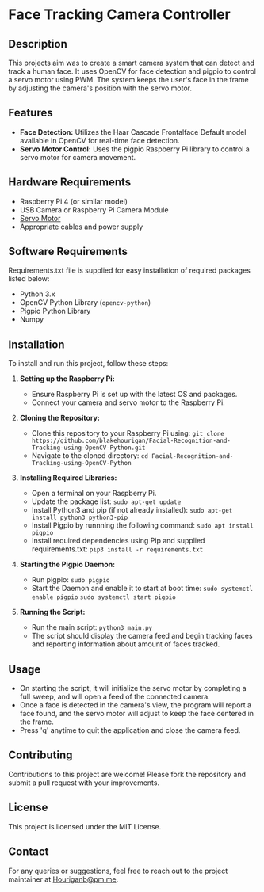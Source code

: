 # Face Tracking Camera Controller

## Description
This projects aim was to create a smart camera system that can detect and track a human face. It uses OpenCV for face detection and pigpio to control a servo motor using PWM. The system keeps the user's face in the frame by adjusting the camera's position with the servo motor.

## Features
- **Face Detection:** Utilizes the Haar Cascade Frontalface Default model available in OpenCV for real-time face detection.
- **Servo Motor Control:** Uses the pigpio Raspberry Pi library to control a servo motor for camera movement.

## Hardware Requirements
- Raspberry Pi 4 (or similar model)
- USB Camera or Raspberry Pi Camera Module
- [Servo Motor](https://www.smraza.com/products/smraza-10-pcs-sg90-9g-micro-servo-motor-kit-for-rc-robot-arm-helicopter-airplane-car-boat-control-arduino-project-s51)
- Appropriate cables and power supply

## Software Requirements

Requirements.txt file is supplied for easy installation of required packages listed below: 


- Python 3.x
- OpenCV Python Library (`opencv-python`)
- Pigpio Python Library
- Numpy

## Installation

To install and run this project, follow these steps:

1. **Setting up the Raspberry Pi:**
   - Ensure Raspberry Pi is set up with the latest OS and packages.
   - Connect your camera and servo motor to the Raspberry Pi.

2. **Cloning the Repository:**
   - Clone this repository to your Raspberry Pi using: `git clone https://github.com/blakehourigan/Facial-Recognition-and-Tracking-using-OpenCV-Python.git`
   - Navigate to the cloned directory: `cd Facial-Recognition-and-Tracking-using-OpenCV-Python`

3. **Installing Required Libraries:**
   - Open a terminal on your Raspberry Pi.
   - Update the package list: `sudo apt-get update`
   - Install Python3 and pip (if not already installed): `sudo apt-get install python3 python3-pip`
   - Install Pigpio by runnning the following command: `sudo apt install pigpio`
   - Install required dependencies using Pip and supplied requirements.txt: `pip3 install -r requirements.txt`

4. **Starting the Pigpio Daemon:**
   - Run pigpio: `sudo pigpio`
   - Start the Daemon and enable it to start at boot time: `sudo systemctl enable pigpio` `sudo systemctl start pigpio`

4. **Running the Script:**
   - Run the main script: `python3 main.py`
   - The script should display the camera feed and begin tracking faces and reporting information about amount of faces tracked.

## Usage
- On starting the script, it will initialize the servo motor by completing a full sweep, and will open a feed of the connected camera.
- Once a face is detected in the camera's view, the program will report a face found, and the servo motor will adjust to keep the face centered in the frame.
- Press 'q' anytime to quit the application and close the camera feed.

## Contributing
Contributions to this project are welcome! Please fork the repository and submit a pull request with your improvements.

## License
This project is licensed under the MIT License.

## Contact
For any queries or suggestions, feel free to reach out to the project maintainer at Houriganb@pm.me.
